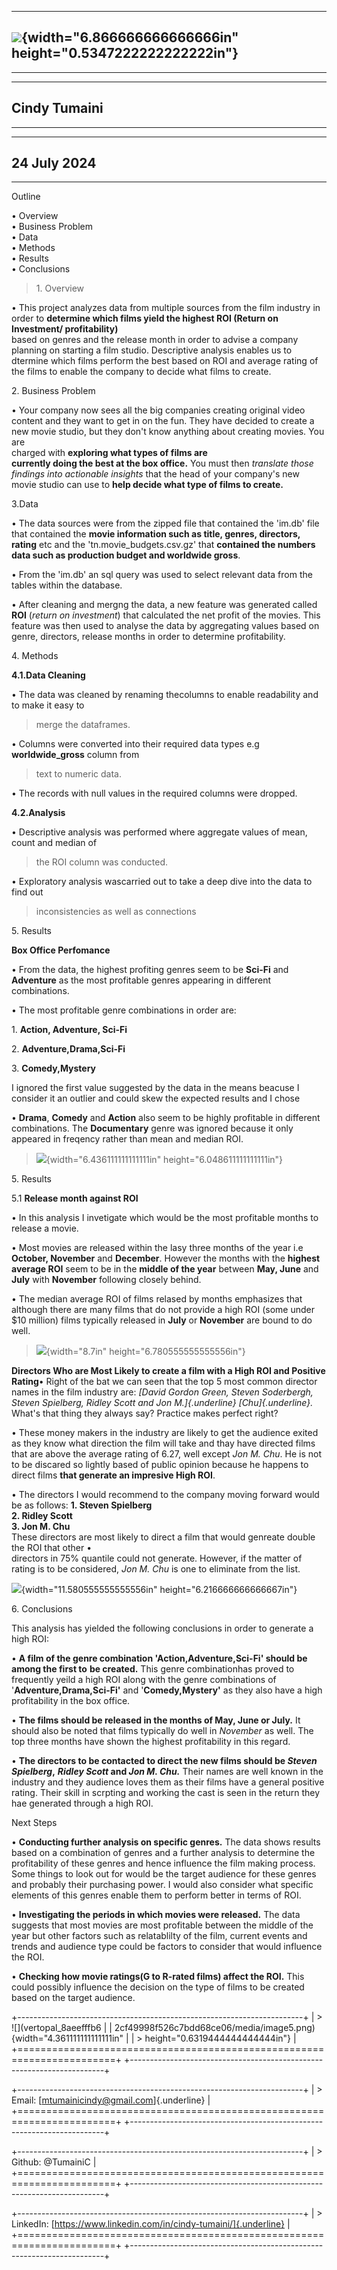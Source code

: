   ---------------------------------------------------------------------------------------------
  ![](vertopal_8aeefffb62cf49998f526c7bdd68ce06/media/image1.png){width="6.866666666666666in"
  height="0.5347222222222222in"}
  ---------------------------------------------------------------------------------------------

  ---------------------------------------------------------------------------------------------

  -----------------------------------------------------------------------
  Cindy Tumaini
  -----------------------------------------------------------------------

  -----------------------------------------------------------------------

  -----------------------------------------------------------------------
  24 July 2024
  -----------------------------------------------------------------------

  -----------------------------------------------------------------------

Outline

• Overview\
• Business Problem\
• Data\
• Methods\
• Results\
• Conclusions

> 1\. Overview

• This project analyzes data from multiple sources from the film
industry in order to **determine which films yield the highest ROI
(Return on Investment/ profitability)**\
based on genres and the release month in order to advise a company
planning on starting a film studio. Descriptive analysis enables us to
dtermine which films perform the best based on ROI and average rating of
the films to enable the company to decide what films to create.

2\. Business Problem

• Your company now sees all the big companies creating original video
content and they want to get in on the fun. They have decided to create
a new movie studio, but they don't know anything about creating movies.
You are\
charged with **exploring what types of films are**\
**currently doing the best at the box office.** You must then *translate
those findings into actionable insights* that the head of your
company\'s new movie studio can use to **help decide what type of films
to create.**

3.Data

• The data sources were from the zipped file that contained the 'im.db'
file that contained the **movie information such as title, genres,
directors, rating** etc and the 'tn.movie_budgets.csv.gz' that
**contained the numbers data such as production budget and worldwide
gross**.

• From the 'im.db' an sql query was used to select relevant data from
the tables within the database.

• After cleaning and mergng the data, a new feature was generated called
**ROI** (*return on investment*) that calculated the net profit of the
movies. This feature was then used to analyse the data by aggregating
values based on genre, directors, release months in order to determine
profitability.

4\. Methods

**4.1.Data Cleaning**

• The data was cleaned by renaming thecolumns to enable readability and
to make it easy to

> merge the dataframes.

• Columns were converted into their required data types e.g
**worldwide_gross** column from

> text to numeric data.

• The records with null values in the required columns were dropped.

**4.2.Analysis**

• Descriptive analysis was performed where aggregate values of mean,
count and median of

> the ROI column was conducted.

• Exploratory analysis wascarried out to take a deep dive into the data
to find out

> inconsistencies as well as connections

5\. Results

**Box Office Perfomance**

• From the data, the highest profiting genres seem to be **Sci-Fi** and
**Adventure** as the most profitable genres appearing in different\
combinations.

• The most profitable genre combinations in order are:

1\. **Action, Adventure, Sci-Fi**

2\. **Adventure,Drama,Sci-Fi**

3\. **Comedy,Mystery**

I ignored the first value suggested by the data in the means beacuse I
consider it an outlier and could skew the expected results and I chose

• **Drama**, **Comedy** and **Action** also seem to be highly profitable
in different combinations. The **Documentary** genre was ignored because
it only appeared in freqency rather than mean and median ROI.

> ![](vertopal_8aeefffb62cf49998f526c7bdd68ce06/media/image2.png){width="6.436111111111111in"
> height="6.048611111111111in"}

5\. Results

5.1 **Release month against ROI**

• In this analysis I invetigate which would be the most profitable
months to release a movie.

• Most movies are released within the lasy three months of the year i.e
**October, November** and **December**. However the months with the
**highest average ROI** seem to be in the **middle of the year** between
**May, June** and **July** with **November** following closely behind.

• The median average ROI of films relased by months emphasizes that
although there are many films that do not provide a high ROI (some under
\$10 million) films typically released in **July** or **November** are
bound to do well.

> ![](vertopal_8aeefffb62cf49998f526c7bdd68ce06/media/image3.png){width="8.7in"
> height="6.780555555555556in"}

**Directors Who are Most Likely to create a film with a High ROI and
Positive Rating**• Right of the bat we can seen that the top 5 most
common director names in the film industry are: *[David Gordon Green,
Steven Soderbergh, Steven Spielberg, Ridley Scott and Jon
M.]{.underline}* *[Chu]{.underline}.* What\'s that thing they always
say? Practice makes perfect right?

• These money makers in the industry are likely to get the audience
exited as they know what direction the film will take and thay have
directed films that are above the average rating of 6.27, well except
*Jon M. Chu*. He is not to be discared so lightly based of public
opinion because he happens to direct films **that generate an impresive
High ROI**.

• The directors I would recommend to the company moving forward would be
as follows: **1. Steven Spielberg**\
**2. Ridley Scott**\
**3. Jon M. Chu**\
These directors are most likely to direct a film that would genreate
double the ROI that other •\
directors in 75% quantile could not generate. However, if the matter of
rating is to be considered, *Jon M. Chu* is one to eliminate from the
list.

![](vertopal_8aeefffb62cf49998f526c7bdd68ce06/media/image4.png){width="11.580555555555556in"
height="6.216666666666667in"}

6\. Conclusions

This analysis has yielded the following conclusions in order to generate
a high ROI:

• **A film of the genre combination 'Action,Adventure,Sci-Fi' should be
among the first to** **be created.** This genre combinationhas proved to
frequently yeild a high ROI along with the genre combinations of
'**Adventure,Drama,Sci-Fi'** and '**Comedy,Mystery'** as they also have
a high profitability in the box office.

• **The films should be released in the months of May, June or July.**
It should also be noted that films typically do well in *November* as
well. The top three months have shown the highest profitability in this
regard.

• **The directors to be contacted to direct the new films should be
*Steven Spielberg*,** ***Ridley Scott* and *Jon M. Chu.*** Their names
are well known in the industry and they audience loves them as their
films have a general positive rating. Their skill in scrpting and
working the cast is seen in the return they hae generated through a high
ROI.

Next Steps

• **Conducting further analysis on specific genres.** The data shows
results based on a combination of genres and a further analysis to
determine the profitability of these genres and hence influence the film
making process. Some things to look out for would be the target audience
for these genres and probably their purchasing power. I would also
consider what specific elements of this genres enable them to perform
better in terms of ROI.

• **Investigating the periods in which movies were released.** The data
suggests that most movies are most profitable between the middle of the
year but other factors such as relatablilty of the film, current events
and trends and audience type could be factors to consider that would
influence the ROI.

• **Checking how movie ratings(G to R-rated films) affect the ROI.**
This could possibly influence the decision on the type of films to be
created based on the target audience.

+-----------------------------------------------------------------------+
| > ![](vertopal_8aeefffb6                                              |
| 2cf49998f526c7bdd68ce06/media/image5.png){width="4.361111111111111in" |
| > height="0.6319444444444444in"}                                      |
+=======================================================================+
+-----------------------------------------------------------------------+

+-----------------------------------------------------------------------+
| > Email: [mtumainicindy@gmail.com]{.underline}                        |
+=======================================================================+
+-----------------------------------------------------------------------+

+-----------------------------------------------------------------------+
| > Github: \@TumainiC                                                  |
+=======================================================================+
+-----------------------------------------------------------------------+

+-----------------------------------------------------------------------+
| > LinkedIn: [https://www.linkedin.com/in/cindy-tumaini/]{.underline}  |
+=======================================================================+
+-----------------------------------------------------------------------+
